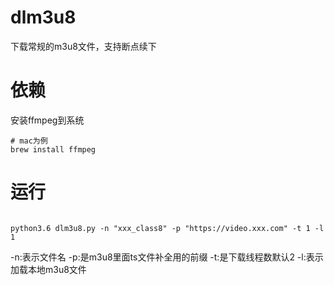 # dlm3u8
下载常规的m3u8文件，支持断点续下

# 依赖
安装ffmpeg到系统
```
# mac为例
brew install ffmpeg
```


# 运行
```

python3.6 dlm3u8.py -n "xxx_class8" -p "https://video.xxx.com" -t 1 -l 1
```
-n:表示文件名
-p:是m3u8里面ts文件补全用的前缀
-t:是下载线程数默认2
-l:表示加载本地m3u8文件